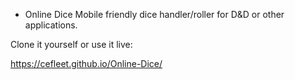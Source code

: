 * Online Dice
Mobile friendly dice handler/roller for D&D or other applications.

Clone it yourself or use it live:

https://cefleet.github.io/Online-Dice/